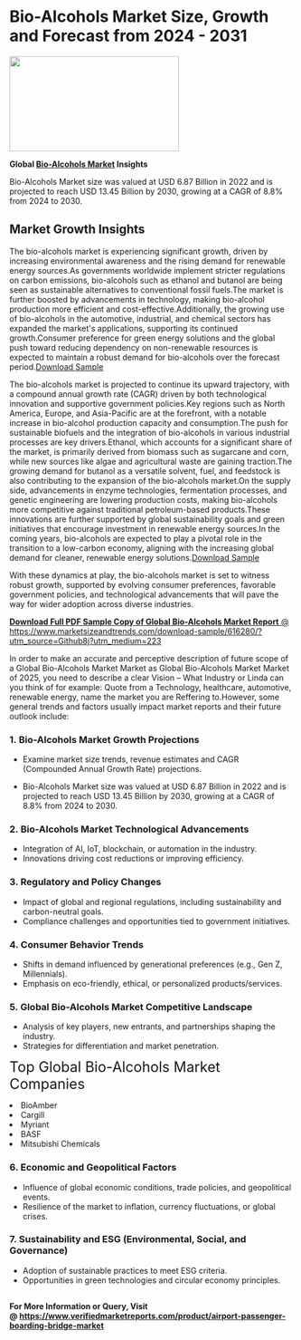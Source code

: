 <H1>Bio-Alcohols Market Size, Growth and Forecast from 2024 - 2031</H1><img class="aligncenter size-medium wp-image-584254" src="https://thirdeyenews.in/wp-content/uploads/2024/09/Global-Market-Research-300x168.jpeg" alt="" width="300" height="168" /><p><strong>Global&nbsp;<a href="https://www.marketsizeandtrends.com/download-sample/616280/?utm_source=Github8j?utm_medium=223">Bio-Alcohols Market</a> Insights</strong></p><p>Bio-Alcohols Market size was valued at USD 6.87 Billion in 2022 and is projected to reach USD 13.45 Billion by 2030, growing at a CAGR of 8.8% from 2024 to 2030.</p><p><h2>Market Growth Insights</h2> The bio-alcohols market is experiencing significant growth, driven by increasing environmental awareness and the rising demand for renewable energy sources.As governments worldwide implement stricter regulations on carbon emissions, bio-alcohols such as ethanol and butanol are being seen as sustainable alternatives to conventional fossil fuels.The market is further boosted by advancements in technology, making bio-alcohol production more efficient and cost-effective.Additionally, the growing use of bio-alcohols in the automotive, industrial, and chemical sectors has expanded the market's applications, supporting its continued growth.Consumer preference for green energy solutions and the global push toward reducing dependency on non-renewable resources is expected to maintain a robust demand for bio-alcohols over the forecast period.<a href="your-sample-link">Download Sample</a> <p>The bio-alcohols market is projected to continue its upward trajectory, with a compound annual growth rate (CAGR) driven by both technological innovation and supportive government policies.Key regions such as North America, Europe, and Asia-Pacific are at the forefront, with a notable increase in bio-alcohol production capacity and consumption.The push for sustainable biofuels and the integration of bio-alcohols in various industrial processes are key drivers.Ethanol, which accounts for a significant share of the market, is primarily derived from biomass such as sugarcane and corn, while new sources like algae and agricultural waste are gaining traction.The growing demand for butanol as a versatile solvent, fuel, and feedstock is also contributing to the expansion of the bio-alcohols market.On the supply side, advancements in enzyme technologies, fermentation processes, and genetic engineering are lowering production costs, making bio-alcohols more competitive against traditional petroleum-based products.These innovations are further supported by global sustainability goals and green initiatives that encourage investment in renewable energy sources.In the coming years, bio-alcohols are expected to play a pivotal role in the transition to a low-carbon economy, aligning with the increasing global demand for cleaner, renewable energy solutions.<a href="your-sample-link">Download Sample</a> <p>With these dynamics at play, the bio-alcohols market is set to witness robust growth, supported by evolving consumer preferences, favorable government policies, and technological advancements that will pave the way for wider adoption across diverse industries.</p> <a href="your-more-link"></p><p><span class=""><strong>Download Full PDF Sample Copy of Global Bio-Alcohols Market Report</strong> @ <a href="https://www.marketsizeandtrends.com/download-sample/616280/?utm_source=Github8j?utm_medium=223" target="_blank">https://www.marketsizeandtrends.com/download-sample/616280/?utm_source=Github8j?utm_medium=223</a></span></p><p>In order to make an accurate and perceptive description of future scope of a Global&nbsp;Bio-Alcohols Market Market as Global&nbsp;Bio-Alcohols Market Market of 2025, you need to describe a clear Vision &ndash; What Industry or Linda can you think of for example: Quote from a Technology, healthcare, automotive, renewable energy, name the market you are Reffering to.However, some general trends and factors usually impact market reports and their future outlook include:</p><h3>1.&nbsp;<strong>Bio-Alcohols Market Growth Projections</strong></h3><ul><li>Examine market size trends, revenue estimates and CAGR (Compounded Annual Growth Rate) projections.</li><li><p>Bio-Alcohols Market size was valued at USD 6.87 Billion in 2022 and is projected to reach USD 13.45 Billion by 2030, growing at a CAGR of 8.8% from 2024 to 2030.</p></li></ul><h3>2.&nbsp;<strong>Bio-Alcohols Market Technological Advancements</strong></h3><ul><li>Integration of AI, IoT, blockchain, or automation in the industry.</li><li>Innovations driving cost reductions or improving efficiency.</li></ul><h3>3.&nbsp;<strong>Regulatory and Policy Changes</strong></h3><ul><li>Impact of global and regional regulations, including sustainability and carbon-neutral goals.</li><li>Compliance challenges and opportunities tied to government initiatives.</li></ul><h3>4.&nbsp;<strong>Consumer Behavior Trends</strong></h3><ul><li>Shifts in demand influenced by generational preferences (e.g., Gen Z, Millennials).</li><li>Emphasis on eco-friendly, ethical, or personalized products/services.</li></ul><h3>5.&nbsp;<strong>Global Bio-Alcohols Market Competitive Landscape</strong></h3><ul><li>Analysis of key players, new entrants, and partnerships shaping the industry.</li><li>Strategies for differentiation and market penetration.</li></ul><p data-pm-slice="1 1 []"><span style="color: inherit; font-family: inherit; font-size: 25px;">Top Global Bio-Alcohols Market Companies</span></p><div class="" data-test-id=""><p><li>BioAmber</li><li> Cargill</li><li> Myriant</li><li> BASF</li><li> Mitsubishi Chemicals</li></p></div><h3>6.&nbsp;<strong>Economic and Geopolitical Factors</strong></h3><ul><li>Influence of global economic conditions, trade policies, and geopolitical events.</li><li>Resilience of the market to inflation, currency fluctuations, or global crises.</li></ul><h3>7.&nbsp;<strong>Sustainability and ESG (Environmental, Social, and Governance)</strong></h3><ul><li>Adoption of sustainable practices to meet ESG criteria.</li><li>Opportunities in green technologies and circular economy principles.</li></ul><h2><strong style="font-size: 14px;">For More Information or Query, Visit @&nbsp;</strong><a style="background-color: #ffffff; font-size: 14px;" href="https://www.marketsizeandtrends.com/report/bio-alcohols-market/" target="_blank">https://www.verifiedmarketreports.com/product/airport-passenger-boarding-bridge-market</a></h2>